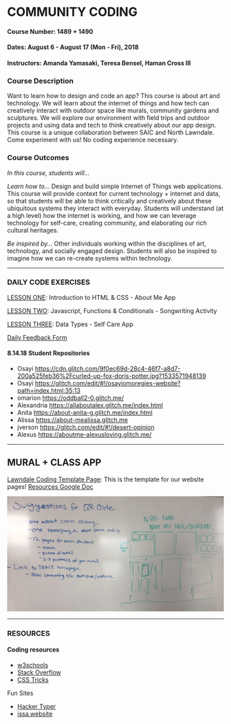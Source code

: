 # COMMUNITY CODING

#### Course Number: 1489 + 1490
#### Dates: August 6 - August 17 (Mon - Fri), 2018
#### Instructors: Amanda Yamasaki, Teresa Bensel, Haman Cross III

### Course Description
Want to learn how to design and code an app? This course is about art and technology. We will learn about the internet of things and how tech can creatively interact with outdoor space like murals, community gardens and sculptures. We will explore our environment with field trips and outdoor projects and using data and tech to think creatively about our app design. This course is a unique collaboration between SAIC and North Lawndale. Come experiment with us! 
No coding experience necessary.   


### Course Outcomes
*In this course, students will...*

*Learn how to…* Design and build simple Internet of Things web applications. This course will provide context for current technology + internet and data, so that students will be able to think critically and creatively about these ubiquitous systems they interact with everyday.  Students will understand (at a high level) how the internet is working, and how we can leverage technology for self-care, creating community, and elaborating our rich cultural heritages. 

*Be inspired by…* Other individuals working within the disciplines of art, technology, and socially engaged design.  Students will also be inspired to imagine how we can re-create systems within technology.  

***

### DAILY CODE EXERCISES
 
[LESSON ONE](./1_lesson): Introduction to HTML & CSS - About Me App

[LESSON TWO](./2_lesson): Javascript, Functions & Conditionals - Songwriting Activity

[LESSON THREE](./3_lesson): Data Types - Self Care App

[Daily Feedback Form](https://docs.google.com/forms/d/e/1FAIpQLSfRpKr7MUh3Nw3T8MxQsQbpDjdpXJOg_oT5OzkEb6kPUEng-Q/viewform?c=0&w=1)

#### 8.14.18 Student Repositories
- Osayi 	https://cdn.glitch.com/9f0ec69d-28c4-46f7-a8d7-200a525feb36%2Fcurled-up-fox-doris-potter.jpg?1533571948139
- Osayi	https://glitch.com/edit/#!/osayiomoregies-website?path=index.html:35:13
- omarion	https://oddball2-0.glitch.me/
- Alexandria	https://allaboutalex.glitch.me/index.html
- Anita	https://about-anita-g.glitch.me/index.html
- Alissa	https://about-mealissa.glitch.me
- jverson	https://glitch.com/edit/#!/desert-opinion
- Alexus	https://aboutme-alexusloving.glitch.me/

***

## MURAL + CLASS APP

[Lawndale Coding Template Page](https://glitch.com/edit/#!/lawndalecoding-template): This is the template for our website pages!
[Resources Google Doc](https://docs.google.com/document/d/1ZR6oJjrbNmkgdz8zqibETfTppLs7pC6LQnZlhBiQwP4/edit?ts=5b744070)

![app planning image](./assets/IMG_0020.jpg)

***

### RESOURCES

#### Coding resources

- [w3schools](https://www.w3schools.com/)
- [Stack Overflow](https://stackoverflow.com/)
- [CSS Tricks](https://css-tricks.com/)

Fun Sites
- [Hacker Typer](http://hackertyper.com/)
- [issa.website](https://issa.website/)